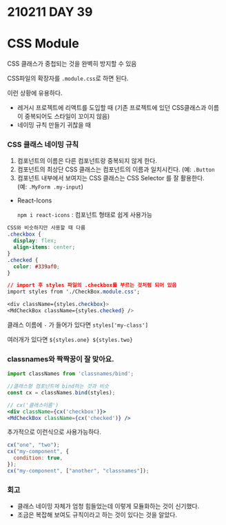 # 210211 DAY 39

# CSS Module

CSS 클래스가 중첩되는 것을 완벽히 방지할 수 있음

CSS파일의 확장자를 `.module.css`로 하면 된다.

이런 상황에 유용하다.

- 레거시 프로젝트에 리액트를 도입할 때 (기존 프로젝트에 있던 CSS클래스과 이름이 중복되어도 스타일이 꼬이지 않음)
- 네이밍 규칙 만들기 귀찮을 때

### CSS 클래스 네이밍 규칙

1. 컴포넌트의 이름은 다른 컴포넌트랑 중복되지 않게 한다.
2. 컴포넌트의 최상단 CSS 클래스는 컴포넌트의 이름과 일치시킨다. (예: `.Button`
3. 컴포넌트 내부에서 보여지는 CSS 클래스는 CSS Selector 를 잘 활용한다. (예: `.MyForm .my-input`)

- React-Icons

  `npm i react-icons` : 컴포넌트 형태로 쉽게 사용가능

```css
CSS와 비슷하지만 사용할 때 다름
.checkbox {
  display: flex;
  align-items: center;
}
.checked {
  color: #339af0;
}

// import 후 styles 파일의 .checkbox를 부르는 것처럼 되어 있음
import styles from './CheckBox.module.css';

<div className={styles.checkbox}>
<MdCheckBox className={styles.checked} />
```

클래스 이름에 `-` 가 들어가 있다면 `styles['my-class']`

여러개가 있다면 `${styles.one} ${styles.two}`

### classnames와 짝짝꿍이 잘 맞아요.

```jsx
import classNames from 'classnames/bind';

//클래스형 컴포넌트에 bind하는 것과 비슷
const cx = classNames.bind(styles);

// cx('클래스이름')
<div className={cx('checkbox')}>
<MdCheckBox className={cx('checked')} />
```

추가적으로 이런식으로 사용가능하다.

```jsx
cx("one", "two");
cx("my-component", {
  condition: true,
});
cx("my-component", ["another", "classnames"]);
```

### 회고

- 클래스 네이밍 자체가 엄청 힘들었는데 이렇게 모듈화하는 것이 신기했다.
- 조금은 복잡해 보여도 규칙이라고 하는 것이 있다는 것을 알았다.
